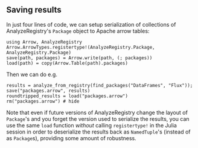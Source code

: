 ## Saving results

In just four lines of code, we can setup serialization of collections of AnalyzeRegistry's `Package` object to Apache arrow tables:

```@repl 1
using Arrow, AnalyzeRegistry
Arrow.ArrowTypes.registertype!(AnalyzeRegistry.Package, AnalyzeRegistry.Package)
save(path, packages) = Arrow.write(path, (; packages))
load(path) = copy(Arrow.Table(path).packages)
```

Then we can do e.g.

```@repl 1
results = analyze_from_registry(find_packages("DataFrames", "Flux"));
save("packages.arrow", results)
roundtripped_results = load("packages.arrow")
rm("packages.arrow") # hide
```

Note that even if future versions of AnalyzeRegistry change the layout of `Package`'s and you forget the version used to serialize the results, you can use the same `load` function *without* calling `registertype!` in the Julia session in order to deserialize the results back as `NamedTuple`'s (instead of as `Package`s), providing some amount of robustness.
